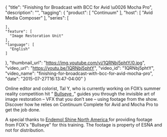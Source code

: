 {
  "title": "Finishing for Broadcast with BCC for Avid \u0026 Mocha Pro",
  "description": "",
  "tagging": {
    "product": [
      "Continuum"
    ],
    "host": [
      "Avid Media Composer"
    ],
    "series": [

    ],
    "feature": [
      "Image Restoration Unit"
    ],
    "language": [
      "English"
    ]
  },
  "thumbnail_url": "https://img.youtube.com/vi/1QRNbj5phtY/0.jpg",
  "video_url": "https://youtu.be/1QRNbj5phtY",
  "video_id": "1QRNbj5phtY",
  "video_name": "finishing-for-broadcast-with-bcc-for-avid-mocha-pro",
  "date": "2015-07-27T16:13:47-04:00"
}

Online editor and colorist, Tal Y, who is currently working on FOX’s summer
reality competition hit “ [ Bullseye ](http://www.fox.com/bullseye) ,” guides
you through the invisible art of image restoration – VFX that you don’t see –
using footage from the show. Discover how he relies on Continuum Complete for
Avid and Mocha Pro to get the job done.

A special thanks to [ Endemol Shine North America ](http://www.endemol.com/)
for providing footage from FOX's "Bullseye" for this training. The footage is
property of ESNA and not for distribution.


